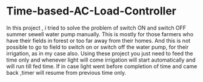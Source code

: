 # Time-based-AC-Load-Controller
In this project , i tried to solve the problem of switch ON and switch OFF summer sewell water pump manually. This is mostly for those farmers who have their fields in forest or too far away from their homes. And this is not possible to go to field to switch on or switch off the water pump, for their irrigation, as in my case also. Using these project you just need to feed the time only and whenever light will come irrigation will start automatically and will run till fed time. If in case light went before completion of time and came back ,timer will resume from previous time only.
